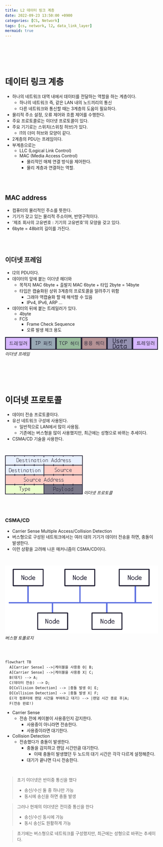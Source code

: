 ```yaml
---
title: L2 데이터 링크 계층
date: 2022-09-23 13:50:00 +0900
categories: [CS, Network]
tags: [cs, network, l2, data_link_layer]
mermaid: true
---
```




<br/>
<br/>
<br/>
<br/>

# 데이터 링크 계층

- 하나의 네트워크 대역 내에서 데이터를 전달하는 역할을 하는 계층이다.
  - 하나의 네트워크 즉, 같은 LAN 내의 노드끼리의 통신
  - 다른 네트워크와 통신할 때는 3계층의 도움이 필요하다.
- 물리적 주소 설정, 오류 제어와 흐름 제어를 수행한다.
- 주요 프로토콜로는 이더넷 프로토콜이 있다.
- 주요 기기로는 스위치(스위칭 허브)가 있다.
  - l1의 더미 허브와 모양이 같다.
- 2계층의 PDU는 프레임이다.
- 부계층으로는
  - LLC (Logical Link Control)
  - MAC (Media Access Control)
    - 물리적인 매체 연결 방식을 제어한다.
    - 물리 계층과 연결하는 역할.

<br/>
<br/>


## MAC address

- 컴퓨터의 물리적인 주소를 뜻한다.
- 기기가 갖고 있는 물리적 주소이며, 반영구적이다.
- '제조 회사의 고유번호 : 기기의 고유번호'의 모양을 갖고 있다.
- 6byte = 48bit의 길이를 가진다.

<br/>
<br/>

## 이더넷 프레임

- l2의 PDU이다.
- 데이터의 앞에 붙는 이더넷 헤더와
  - 목적지 MAC 6byte + 출발지 MAC 6byte + 타입 2byte = 14byte
  - 타입은 캡슐화된 상위 3계층의 프로토콜을 알려주기 위함
    - 그래야 역캡슐화 할 때 해석할 수 있음
    - IPv4, IPv6, ARP ...
- 데이터의 뒤에 붙는 트레일러가 있다.
  - 4byte
  - FCS
    - Frame Check Sequence
    - 오류 발생 체크 용도

![img-description](assets/img/posting/network/ethernet_frame.png)
_이더넷 프레임_


<br/>
<br/>
<br/>
<br/>

# 이더넷 프로토콜

- 데이터 전송 프로토콜이다.
- 유선 네트워크 구성에 사용된다.
  - 일반적으로 LAN에서 많이 사용됨.
  - 기존에는 버스형을 많이 사용했지만, 최근에는 성형으로 바뀌는 추세이다.
- CSMA/CD 기술을 사용한다.

<br/>

![img-description](assets/img/posting/network/protocol_ethernet.png)
_이더넷 프로토콜_

<br/>
<br/>

### CSMA/CD

- Carrier Sense Multiple Access/Collision Detection
- 버스형으로 구성된 네트워크에서는 여러 대의 기기가 데이터 전송을 하면, 충돌이 발생한다.
- 이런 상황을 고려해 나온 매커니즘이 CSMA/CD이다.

<br/>

![img-description](assets/img/posting/network/bus_topology.png)
_버스형 토폴로지_

<br/>

```mermaid

flowchart TB
  A[Carrier Sense] -->|케이블을 사용중 O| B;
  A[Carrier Sense] -->|케이블을 사용중 X| C;
  B(대기) --> A;
  C(데이터 전송) --> D;
  D[Collision Detection] --> |충돌 발생 O| E;
  D[Collision Detection] --> |충돌 발생 X| F;
  E(각 컴퓨터에 랜덤 시간을 부여하고 대기) --> |랜덤 시간 종료 후|A;
  F(전송 완료!)
```

- Carrier Sense
  - 전송 전에 케이블이 사용중인지 감지한다.
    - 사용중이 아니라면 전송한다.
    - 사용중이라면 대기한다.
- Collision Detection
  - 전송했다가 충돌이 발생한다.
    - 충돌을 감지하고 랜덤 시간만큼 대기한다.
      - 이때 충돌이 발생했던 두 노드의 대기 시간은 각각 다르게 설정해준다.
    - 대기가 끝나면 다시 전송한다.


<br />

> 초기 이더넷은 반이중 통신을 했다
> - 송신/수신 둘 중 하나만 가능
> - 동시에 송신을 하면 충돌 발생

> 그러나 현재의 이더넷은 전이중 통신을 한다
> - 송신/수신 동시에 가능
> - 동시 송신도 원활하게 가능

> 초기에는 버스형으로 네트워크를 구성했지만,
> 최근에는 성형으로 바뀌는 추세이다.

<br/>
<br/>
<br/>
<br/>
